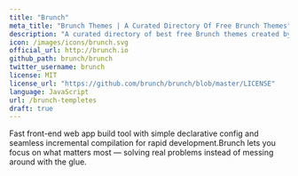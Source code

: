 ```yaml
---
title: "Brunch"
meta_title: "Brunch Themes | A Curated Directory Of Free Brunch Themes"
description: "A curated directory of best free Brunch themes created by independent web designers & developers that are open source, MIT licensed & available for free to download."
icon: /images/icons/brunch.svg
official_url: http://brunch.io
github_path: brunch/brunch
twitter_username: brunch
license: MIT
license_url: "https://github.com/brunch/brunch/blob/master/LICENSE"
language: JavaScript
url: /brunch-templetes
draft: true
---
```


Fast front-end web app build tool with simple declarative config and seamless incremental compilation for rapid development.Brunch lets you focus on what matters most — solving real problems instead of messing around with the glue.
